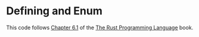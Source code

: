 # Defining and Enum

This code follows [Chapter 6.1](https://doc.rust-lang.org/nightly/book/ch06-01-defining-an-enum.html) of the [The Rust Programming Language](https://doc.rust-lang.org/nightly/book) book.

